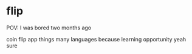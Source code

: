 # flip
POV: I was bored two months ago

coin flip app things
many languages because learning opportunity yeah sure

